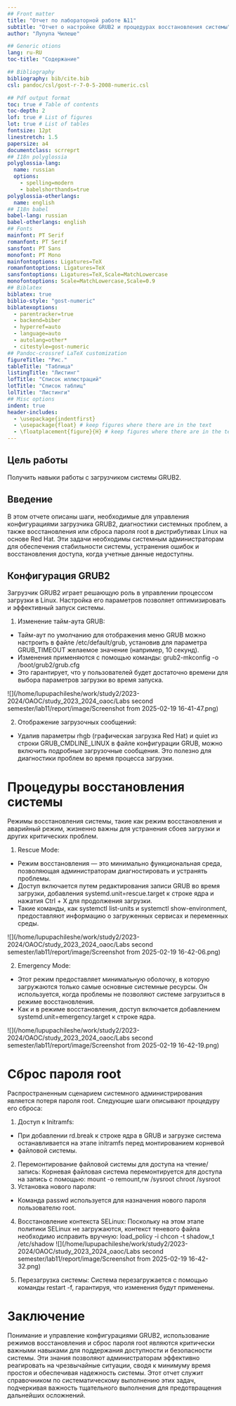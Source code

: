 ```yaml
---
## Front matter
title: "Отчет по лабораторной работе №11"
subtitle: "Отчет о настройке GRUB2 и процедурах восстановления системы"
author: "Лупупа Чилеше"

## Generic otions
lang: ru-RU
toc-title: "Содержание"

## Bibliography
bibliography: bib/cite.bib
csl: pandoc/csl/gost-r-7-0-5-2008-numeric.csl

## Pdf output format
toc: true # Table of contents
toc-depth: 2
lof: true # List of figures
lot: true # List of tables
fontsize: 12pt
linestretch: 1.5
papersize: a4
documentclass: scrreprt
## I18n polyglossia
polyglossia-lang:
  name: russian
  options:
	- spelling=modern
	- babelshorthands=true
polyglossia-otherlangs:
  name: english
## I18n babel
babel-lang: russian
babel-otherlangs: english
## Fonts
mainfont: PT Serif
romanfont: PT Serif
sansfont: PT Sans
monofont: PT Mono
mainfontoptions: Ligatures=TeX
romanfontoptions: Ligatures=TeX
sansfontoptions: Ligatures=TeX,Scale=MatchLowercase
monofontoptions: Scale=MatchLowercase,Scale=0.9
## Biblatex
biblatex: true
biblio-style: "gost-numeric"
biblatexoptions:
  - parentracker=true
  - backend=biber
  - hyperref=auto
  - language=auto
  - autolang=other*
  - citestyle=gost-numeric
## Pandoc-crossref LaTeX customization
figureTitle: "Рис."
tableTitle: "Таблица"
listingTitle: "Листинг"
lofTitle: "Список иллюстраций"
lotTitle: "Список таблиц"
lolTitle: "Листинги"
## Misc options
indent: true
header-includes:
  - \usepackage{indentfirst}
  - \usepackage{float} # keep figures where there are in the text
  - \floatplacement{figure}{H} # keep figures where there are in the text
---
```


## Цель работы

Получить навыки работы с загрузчиком системы GRUB2.

## Введение

В этом отчете описаны шаги, необходимые для управления конфигурациями
загрузчика GRUB2, диагностики системных проблем, а также восстановления или
сброса пароля root в дистрибутивах Linux на основе Red Hat. Эти задачи необходимы
системным администраторам для обеспечения стабильности системы, устранения
ошибок и восстановления доступа, когда учетные данные недоступны.

## Конфигурация GRUB2

Загрузчик GRUB2 играет решающую роль в управлении процессом загрузки в Linux.
Настройка его параметров позволяет оптимизировать и эффективный запуск
системы.

1. Изменение тайм-аута GRUB:
- Тайм-аут по умолчанию для отображения меню GRUB можно настроить в
файле /etc/default/grub, установив для параметра GRUB_TIMEOUT желаемое
значение (например, 10 секунд).
- Изменения применяются с помощью команды:
grub2-mkconfig -o /boot/grub2/grub.cfg
- Это гарантирует, что у пользователей будет достаточно времени для
выбора параметров загрузки во время запуска.

![](/home/lupupachileshe/work/study2/2023-2024/OAOC/study_2023_2024_oaoc/Labs second semester/lab11/report/image/Screenshot from 2025-02-19 16-41-47.png)

2. Отображение загрузочных сообщений:

- Удалив параметры rhgb (графическая загрузка Red Hat) и quiet из строки
GRUB_CMDLINE_LINUX в файле конфигурации GRUB, можно включить
подробные загрузочные сообщения. Это полезно для диагностики проблем
во время процесса загрузки.

# Процедуры восстановления системы

Режимы восстановления системы, такие как режим восстановления и аварийный
режим, жизненно важны для устранения сбоев загрузки и других критических
проблем.

1. Rescue Mode:
- Режим восстановления — это минимально функциональная среда,
позволяющая администраторам диагностировать и устранять проблемы.
- Доступ включается путем редактирования записи GRUB во время загрузки,
добавления systemd.unit=rescue.target к строке ядра и нажатия Ctrl + X для
продолжения загрузки.
- Такие команды, как systemctl list-units и systemctl show-environment,
предоставляют информацию о загруженных сервисах и переменных среды.

![](/home/lupupachileshe/work/study2/2023-2024/OAOC/study_2023_2024_oaoc/Labs second semester/lab11/report/image/Screenshot from 2025-02-19 16-42-06.png)

2. Emergency Mode:
- Этот режим предоставляет минимальную оболочку, в которую загружаются
только самые основные системные ресурсы. Он используется, когда
проблемы не позволяют системе загрузиться в режиме восстановления.
- Как и в режиме восстановления, доступ включается добавлением
systemd.unit=emergency.target к строке ядра.

![](/home/lupupachileshe/work/study2/2023-2024/OAOC/study_2023_2024_oaoc/Labs second semester/lab11/report/image/Screenshot from 2025-02-19 16-42-19.png)

# Сброс пароля root

Распространенным сценарием системного администрирования является потеря
пароля root. Следующие шаги описывают процедуру его сброса:
1. Доступ к Initramfs:
- При добавлении rd.break к строке ядра в GRUB и загрузке система
  останавливается на этапе initramfs перед монтированием корневой
- файловой системы.
2. Перемонтирование файловой системы для доступа на чтение/запись:
Корневая файловая система перемонтируется для доступа на запись с помощью:
mount -o remount,rw /sysroot
chroot /sysroot
3. Установка нового пароля:
- Команда passwd используется для назначения нового пароля пользователю
  root.
4. Восстановление контекста SELinux:
Поскольку на этом этапе политики SELinux не загружаются, контекст теневого
файла необходимо исправить вручную:
load_policy -i
chcon -t shadow_t /etc/shadow
![](/home/lupupachileshe/work/study2/2023-2024/OAOC/study_2023_2024_oaoc/Labs second semester/lab11/report/image/Screenshot from 2025-02-19 16-42-32.png)

5. Перезагрузка системы:
Система перезагружается с помощью команды restart -f, гарантируя, что
изменения будут применены.


# Заключение

Понимание и управление конфигурациями GRUB2, использование режимов
восстановления и сброс пароля root являются критически важными навыками
для поддержания доступности и безопасности системы. Эти знания позволяют
администраторам эффективно реагировать на чрезвычайные ситуации, сводя к
минимуму время простоя и обеспечивая надежность системы.
Этот отчет служит справочником по систематическому выполнению этих задач,
подчеркивая важность тщательного выполнения для предотвращения
дальнейших осложнений.




